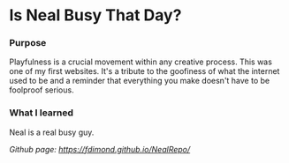 # Is Neal Busy That Day?


### Purpose
<p>
Playfulness is a crucial movement within any creative process. This was one of my first websites. It's a tribute to the goofiness of what the internet used to be and a reminder that everything you make doesn't have to be foolproof serious. 
<br>
</p>

### What I learned
<p>
Neal is a real busy guy.
<br>
</p>

*Github page: https://fdimond.github.io/NealRepo/*
